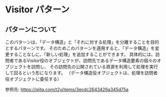 # Visitor パターン


## パターンについて

このパターンは、「データ構造」と「それに対する処理」を分離することを目的とするパターンです。
そのためこのパターンを適用すると、「データ構造」を変更することなしに、「新しい処理」を追加することができます。
具体的には、訪問者であるVisitor役のオブジェクトが、訪問先であるデータ構造要素の個々のオブジェクトを訪問し、
その訪問先の公開されている資源を利用して処理を実行して回るという形になります。
（データ構造役オブジェクトは、処理を訪問者役オブジェクトに委任する） 

参照先: https://qiita.com/t2y/items/3ecdc2643426a345d75a
